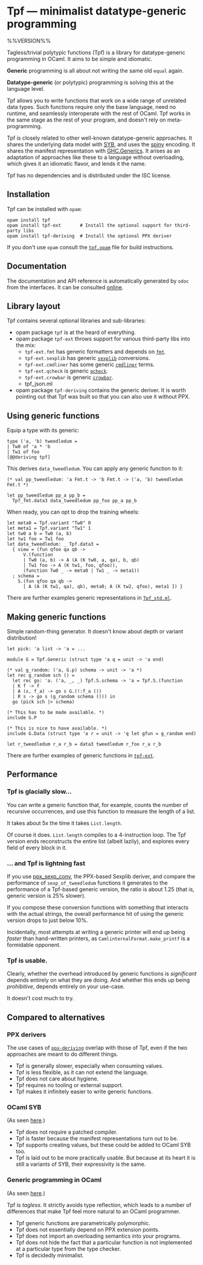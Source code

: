 # Tpf — minimalist datatype-generic programming

%%VERSION%%

Tagless/trivial polytypic functions (Tpf) is a library for datatype-generic
programming in OCaml. It aims to be simple and idiomatic.

**Generic** programming is all about not writing the same old `equal` again.

**Datatype-generic** (or polytypic) programming is solving this at the language
level.

Tpf allows you to write functions that work on a wide range of unrelated data
types. Such functions require only the base language, need no runtime, and
seamlessly interoperate with the rest of OCaml. Tpf works in the same stage as
the rest of your program, and doesn't rely on meta-programming.

Tpf is closely related to other well-known datatype-generic approaches.
It shares the underlying data model with [SYB][syb], and uses the
[spiny][syb-reloaded] encoding. It shares the manifest representation with
[GHC.Generics][ghc-generics]. It arises as an adaptation of approaches like
these to a language without overloading, which gives it an idiomatic flavor, and
lends it the name.

Tpf has no dependencies and is distributed under the ISC license.

[syb]: https://wiki.haskell.org/Scrap_your_boilerplate
[syb-reloaded]: https://www.cs.ox.ac.uk/bruno.oliveira/SYB0.pdf
[ghc-generics]: https://wiki.haskell.org/GHC.Generics

## Installation

Tpf can be installed with `opam`:

    opam install tpf
    opam install tpf-ext       # Install the optional support for third-party libs
    opam install tpf-deriving  # Install the optional PPX deriver

If you don't use `opam` consult the [`tpf.opam`](tpf.opam) file for build
instructions.

## Documentation

The documentation and API reference is automatically generated by `odoc` from
the interfaces. It can be consulted [online][doc].

[doc]: https://pqwy.github.io/tpf/doc

## Library layout

Tpf contains several optional libraries and sub-libraries:

- opam package `tpf` is at the heard of everything.
- opam package `tpf-ext` throws support for various third-party libs into the
  mix:
  - `tpf-ext.fmt` has generic formatters and depends on [`fmt`][fmt].
  - `tpf-ext.sexplib` has generic [`sexplib`][sexplib] conversions.
  - `tpf-ext.cmdliner` has some generic [`cmdliner`][cmdliner] terms.
  - `tpf-ext.qcheck` is generic [`qcheck`][qcheck].
  - `tpf-ext.crowbar` is generic [`crowbar`][crowbar].
  - tpf_json.ml
- opam package `tpf-deriving` contains the generic deriver. It is worth pointing
  out that Tpf was built so that you can also use it without PPX.

[fmt]: https://erratique.ch/software/fmt
[sexplib]: https://github.com/janestreet/sexplib0
[cmdliner]: https://erratique.ch/software/cmdliner
[qcheck]: https://github.com/c-cube/qcheck
[crowbar]: https://github.com/stedolan/crowbar

## Using generic functions

Equip a type with its generic:

```
type ('a, 'b) tweedledum =
| Tw0 of 'a * 'b
| Tw1 of foo
[@@deriving tpf]
```

This derives `data_tweedledum`. You can apply any generic function to it:

```
(* val pp_tweedledum: 'a Fmt.t -> 'b Fmt.t -> ('a, 'b) tweedledum Fmt.t *)

let pp_tweedledum pp_a pp_b =
  Tpf_fmt.data3 data_tweedledum pp_foo pp_a pp_b
```

When ready, you can opt to drop the training wheels:

```
let meta0 = Tpf.variant "Tw0" 0
let meta1 = Tpf.variant "Tw1" 1
let tw0 a b = Tw0 (a, b)
let tw1 foo = Tw1 foo
let data_tweedledum: _ Tpf.data3 =
  { view = (fun qfoo qa qb ->
      V.(function
      | Tw0 (a, b) -> A (A (K tw0, a, qa), b, qb)
      | Tw1 foo -> A (K tw1, foo, qfoo)),
      (function Tw0 _ -> meta0 | Tw1 _ -> meta1))
  ; schema =
    S.(fun qfoo qa qb ->
      [ A (A (K tw1, qa), qb), meta0; A (K tw2, qfoo), meta1 ]) }
```

There are further examples generic representations in
[`Tpf_std.ml`](src/tpf_std.ml).

## Making generic functions

Simple random-thing generator. It doesn't know about depth or variant
distribution!

```
let pick: 'a list -> 'a = ...

module G = Tpf.Generic (struct type 'a q = unit -> 'a end)

(* val g_random: ('a, G.p) schema -> unit -> 'a *)
let rec g_random sch () =
  let rec go: 'a. ('a, _, _) Tpf.S.schema -> 'a = Tpf.S.(function
  | K f -> f
  | A (s, f_a) -> go s G.(!:f_a ())
  | R s -> go s (g_random schema ())) in
  go (pick sch |> schema)

(* This has to be made available. *)
include G.P

(* This is nice to have available. *)
include G.Data (struct type 'a r = unit -> 'q let gfun = g_random end)
```

```
let r_tweedledum r_a r_b = data3 tweedledum r_foo r_a r_b
```

There are further examples of generic functions in [`tpf-ext`](src-ext).

## Performance

### Tpf is glacially slow...

You can write a generic function that, for example, counts the number of
recursive occurrences, and use this function to measure the length of a list.

It takes about 5x the time it takes `List.length`.

Of course it does. `List.length` compiles to a 4-instruction loop. The Tpf
version ends reconstructs the entire list (albeit lazily), and explores every
field of every block in it.

### ... and Tpf is lightning fast

If you use [ppx_sexp_conv][ppx-sexp-conv], the PPX-based Sexplib deriver, and
compare the performance of `sexp_of_tweedledum` functions it generates to the
performance of a Tpf-based generic version, the ratio is about 1.25 (that is,
generic version is 25% slower).

If you compose these conversion functions with something that interacts with the
actual strings, the overall performance hit of using the generic version drops
to just below 10%.

Incidentally, most attempts at writing a generic printer will end up being
*faster* than hand-written printers, as `CamlinternalFormat.make_printf` is
a formidable opponent.

[ppx-sexp-conv]: https://github.com/janestreet/ppx_sexp_conv

### Tpf is usable.

Clearly, whether the overhead introduced by generic functions is *significant*
depends entirely on what they are doing. And whether this ends up being
*prohibitive*, depends entirely on your use-case.

It doesn't cost much to try.

## Compared to alternatives

### PPX derivers

The use cases of [`ppx-deriving`][ppx-deriving] overlap with those of Tpf, even
if the two approaches are meant to do different things.

- Tpf is generally slower, especially when consuming values.
- Tpf is less flexible, as it can not extend the language.
- Tpf does not care about hygiene.
- Tpf requires no tooling or external support.
- Tpf makes it infinitely easier to write generic functions.

### OCaml SYB

(As seen [here][ocaml-syb].)

- Tpf does not require a patched compiler.
- Tpf is faster because the manifest representations turn out to be.
- Tpf supports creating values, but these could be added to OCaml SYB too.
- Tpf is laid out to be more practically usable. But because at its heart it is
  still a variants of SYB, their expressivity is the same.

### Generic programming in OCaml

(As seen [here][generic-programming-in-ocaml].)

Tpf is *tagless*. It strictly avoids type reflection, which leads to a number of
differences that make Tpf feel more natural to an OCaml programmer.

- Tpf generic functions are parametrically polymorphic.
- Tpf does not essentially depend on PPX extension points.
- Tpf does not import an overloading semantics into your programs.
- Tpf does not hide the fact that a particular function is not implemented at a
  particular type from the type checker.
- Tpf is decidedly minimalist.
  
[ppx-deriving]: https://github.com/ocaml-ppx/ppx_deriving
[ocaml-syb]: https://github.com/yallop/ocaml-syb
[generic-programming-in-ocaml]: https://arxiv.org/pdf/1812.11665.pdf
